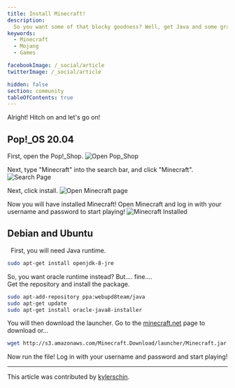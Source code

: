 ```yaml
---
title: Install Minecraft!
description:
  So you want some of that blocky goodness? Well, get Java and some graphics cards and let's go!
keywords:
  - Minecraft
  - Mojang
  - Games

facebookImage: /_social/article
twitterImage: /_social/article

hidden: false
section: community
tableOfContents: true
---
```


Alright! Hitch on and let's go on!

## Pop!_OS 20.04

First, open the Pop!_Shop.
![Open Pop_Shop](/images/minecraft/popshop.png)

Next, type "Minecraft" into the search bar, and click "Minecraft".
![Search Page](/images/minecraft/searchforminecraft.png)

Next, click install.
![Open Minecraft page](/images/minecraft/minecraftapppage.png)

Now you will have installed Minecraft! Open Minecraft and log in with your username and password to start playing!
![Minecraft Installed](/images/minecraft/minecraftinstalled.png)

## Debian and Ubuntu
  
First, you will need Java runtime.  

```bash
sudo apt-get install openjdk-8-jre
```

So, you want oracle runtime instead? But.... fine....  
Get the repository and install the package.  

```bash
sudo apt-add-repository ppa:webupd8team/java
sudo apt-get update
sudo apt-get install oracle-java8-installer
```

You will then download the launcher. Go to the [minecraft.net](https://minecraft.net/en-us/download/) page to download or...

```bash
wget http://s3.amazonaws.com/Minecraft.Download/launcher/Minecraft.jar
```

Now run the file! Log in with your username and password and start playing!

---

This article was contributed by [kylerschin](https://github.com/kylerschin).
